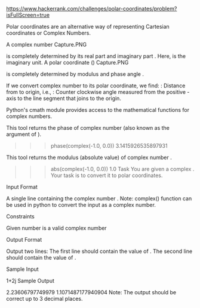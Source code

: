 https://www.hackerrank.com/challenges/polar-coordinates/problem?isFullScreen=true

Polar coordinates are an alternative way of representing Cartesian coordinates or Complex Numbers.

A complex number  Capture.PNG

is completely determined by its real part  and imaginary part .
Here,  is the imaginary unit.
A polar coordinate () Capture.PNG

is completely determined by modulus  and phase angle .

If we convert complex number  to its polar coordinate, we find:
: Distance from  to origin, i.e., 
: Counter clockwise angle measured from the positive -axis to the line segment that joins  to the origin.

Python's cmath module provides access to the mathematical functions for complex numbers.


This tool returns the phase of complex number  (also known as the argument of ).

>>> phase(complex(-1.0, 0.0))
3.1415926535897931

This tool returns the modulus (absolute value) of complex number .

>>> abs(complex(-1.0, 0.0))
1.0
Task
You are given a complex . Your task is to convert it to polar coordinates.

Input Format

A single line containing the complex number . Note: complex() function can be used in python to convert the input as a complex number.

Constraints

Given number is a valid complex number

Output Format

Output two lines:
The first line should contain the value of .
The second line should contain the value of .

Sample Input

  1+2j
Sample Output

 2.23606797749979 
 1.1071487177940904
Note: The output should be correct up to 3 decimal places.

